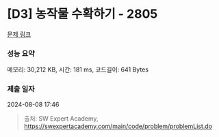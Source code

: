 # [D3] 농작물 수확하기 - 2805 

[문제 링크](https://swexpertacademy.com/main/code/problem/problemDetail.do?contestProbId=AV7GLXqKAWYDFAXB) 

### 성능 요약

메모리: 30,212 KB, 시간: 181 ms, 코드길이: 641 Bytes

### 제출 일자

2024-08-08 17:46



> 출처: SW Expert Academy, https://swexpertacademy.com/main/code/problem/problemList.do